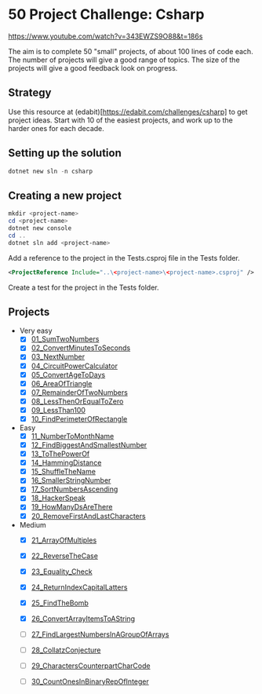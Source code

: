 # 50 Project Challenge: Csharp

https://www.youtube.com/watch?v=343EWZS9O88&t=186s

The aim is to complete 50 "small" projects, of about 100 lines of code each.
The number of projects will give a good range of topics.
The size of the projects will give a good feedback look on progress.

## Strategy

Use this resource at (edabit)[https://edabit.com/challenges/csharp] to get project ideas.
Start with 10 of the easiest projects, and work up to the harder ones for each decade.

## Setting up the solution

```powershell
dotnet new sln -n csharp
```

## Creating a new project

```powershell
mkdir <project-name>
cd <project-name>
dotnet new console
cd ..
dotnet sln add <project-name>
```

Add a reference to the project in the Tests.csproj file in the Tests folder.

```xml
<ProjectReference Include="..\<project-name>\<project-name>.csproj" />
```

Create a test for the project in the Tests folder.

## Projects

- Very easy
  - [x] [01_SumTwoNumbers](https://edabit.com/challenge/xfRucdwGksiyjZq4K)
  - [x] [02_ConvertMinutesToSeconds](https://edabit.com/challenge/bizjGL4wyd8PwR4Ke)
  - [x] [03_NextNumber](https://edabit.com/challenge/RzkLShpDgDqG3c45H)
  - [x] [04_CircuitPowerCalculator](https://edabit.com/challenge/L2fwjYi9YixY8kJfK)
  - [x] [05_ConvertAgeToDays](https://edabit.com/challenge/nkkKguC5TgWnBiMLA)
  - [x] [06_AreaOfTriangle](https://edabit.com/challenge/aiaLK9Tg6qc8sLDjv)
  - [x] [07_RemainderOfTwoNumbers](https://edabit.com/challenge/4p5WBxogs2ENAb4Wu)
  - [x] [08_LessThenOrEqualToZero](https://edabit.com/challenge/7KX5NogxnTzrKEd5P)
  - [x] [09_LessThan100](https://edabit.com/challenge/3ZwEJFANGaSpqnzrs)
  - [x] [10_FindPerimeterOfRectangle](https://edabit.com/challenge/5JzZhNdpRkDKsWwFW)

- Easy
  - [x] [11_NumberToMonthName](https://edabit.com/challenge/uevxL5FNM77otyo9Z)
  - [x] [12_FindBiggestAndSmallestNumber](https://edabit.com/challenge/uevxL5FNM77otyo9Z)
  - [x] [13_ToThePowerOf](https://edabit.com/challenge/esARjHfWfdRP6ePEC)
  - [x] [14_HammingDistance](https://edabit.com/challenge/K49LXsoMmS6tXxP7R)
  - [x] [15_ShuffleTheName](https://edabit.com/challenge/c4W4BNymgCC5WkfHp)
  - [x] [16_SmallerStringNumber](https://edabit.com/challenge/uBqpafqjoYNPuQ7Pr)
  - [x] [17_SortNumbersAscending](https://edabit.com/challenge/RocWAnyqu5J4fiZxS)
  - [x] [18_HackerSpeak](https://edabit.com/challenge/7nzfry4P3WrrL7t38)
  - [x] [19_HowManyDsAreThere](https://edabit.com/challenge/YxoGXwpApf9De7y5w)
  - [x] [20_RemoveFirstAndLastCharacters](https://edabit.com/challenge/hjFH2T4Gay7m9ka2m)

- Medium
  - [x] [21_ArrayOfMultiples](https://edabit.com/challenge/2QvnWexKoLfcJkSsc)
  - [x] [22_ReverseTheCase](https://edabit.com/challenge/99oN5igrbXddAjHEL)
  - [x] [23_Equality_Check](https://edabit.com/challenge/Q7g8sfg7DJq6CyMMu)
  - [x] [24_ReturnIndexCapitalLatters](https://edabit.com/challenge/Q7g8sfg7DJq6CyMMu)
  - [x] [25_FindTheBomb](https://edabit.com/challenge/JYEufqRvkusjr5R58)
  - [x] [26_ConvertArrayItemsToAString](https://edabit.com/challenge/hqTYj7NbLnCcjxryi)
  - [ ] [27_FindLargestNumbersInAGroupOfArrays](https://edabit.com/challenge/nermqxzovZbfFBC9X)
  - [ ] [28_CollatzConjecture](https://edabit.com/challenge/F6m5ZRyzK5fmqTrBG)
  - [ ] [29_CharactersCounterpartCharCode](https://edabit.com/challenge/zaokQWNdEudmFWpk7)
  - [ ] [30_CountOnesInBinaryRepOfInteger](https://edabit.com/challenge/zn3A3AAzoE7vezw7Q)

